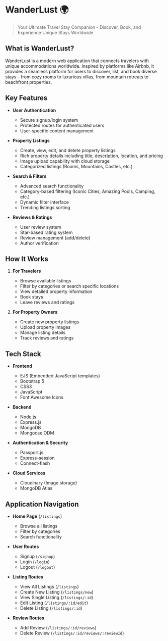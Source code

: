 # WanderLust 🌍
> Your Ultimate Travel Stay Companion - Discover, Book, and Experience Unique Stays Worldwide

## What is WanderLust?
WanderLust is a modern web application that connects travelers with unique accommodations worldwide. Inspired by platforms like Airbnb, it provides a seamless platform for users to discover, list, and book diverse stays - from cozy rooms to luxurious villas, from mountain retreats to beachfront properties.

## Key Features
- **User Authentication** 
  - Secure signup/login system
  - Protected routes for authenticated users
  - User-specific content management

- **Property Listings**
  - Create, view, edit, and delete property listings
  - Rich property details including title, description, location, and pricing
  - Image upload capability with cloud storage
  - Categorized listings (Rooms, Mountains, Castles, etc.)

- **Search & Filters**
  - Advanced search functionality
  - Category-based filtering (Iconic Cities, Amazing Pools, Camping, etc.)
  - Dynamic filter interface
  - Trending listings sorting

- **Reviews & Ratings**
  - User review system
  - Star-based rating system
  - Review management (add/delete)
  - Author verification

## How It Works
1. **For Travelers**
   - Browse available listings
   - Filter by categories or search specific locations
   - View detailed property information
   - Book stays
   - Leave reviews and ratings

2. **For Property Owners**
   - Create new property listings
   - Upload property images
   - Manage listing details
   - Track reviews and ratings

## Tech Stack
- **Frontend**
  - EJS (Embedded JavaScript templates)
  - Bootstrap 5
  - CSS3
  - JavaScript
  - Font Awesome Icons

- **Backend**
  - Node.js
  - Express.js
  - MongoDB
  - Mongoose ODM

- **Authentication & Security**
  - Passport.js
  - Express-session
  - Connect-flash

- **Cloud Services**
  - Cloudinary (Image storage)
  - MongoDB Atlas

## Application Navigation
- **Home Page** (`/listings`)
  - Browse all listings
  - Filter by categories
  - Search functionality

- **User Routes**
  - Signup (`/signup`)
  - Login (`/login`)
  - Logout (`/logout`)

- **Listing Routes**
  - View All Listings (`/listings`)
  - Create New Listing (`/listings/new`)
  - View Single Listing (`/listings/:id`)
  - Edit Listing (`/listings/:id/edit`)
  - Delete Listing (`/listings/:id`)

- **Review Routes**
  - Add Review (`/listings/:id/reviews`)
  - Delete Review (`/listings/:id/reviews/:reviewId`)
